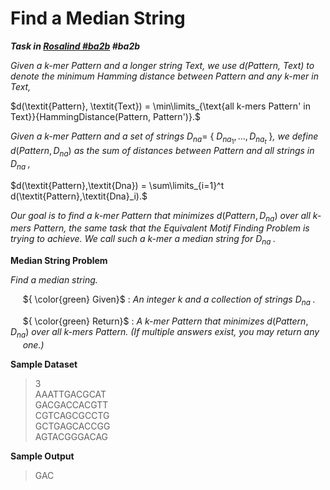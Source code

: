 # Find a Median String

***Task in [Rosalind #ba2b](https://rosalind.info/problems/ba2b/) #ba2b***

*Given a k-mer Pattern and a longer string Text, we use d(Pattern, Text) to denote the minimum Hamming distance between Pattern and any k-mer in Text,*

$d(\textit{Pattern}, \textit{Text}) = \min\limits_{\text{all k-mers Pattern' in Text}}{HammingDistance(Pattern, Pattern')}.$

*Given a k-mer Pattern and a set of strings* $D_{na} =$ { $D_{na_{1}}, ..., D_{na_{t}}$ }*, we define* $d(Pattern, D_{na})$ *as the sum of distances between Pattern and all strings in* $D_{na}$ *,*

$d(\textit{Pattern},\textit{Dna}) = \sum\limits_{i=1}^t d(\textit{Pattern},\textit{Dna}_i).$

*Our goal is to find a k-mer Pattern that minimizes* $d(Pattern, D_{na})$ *over all k-mers Pattern, the same task that the Equivalent Motif Finding Problem is trying to achieve. We call such a k-mer a median string for* $D_{na}$ *.*

**Median String Problem**

*Find a median string.*

&nbsp;&nbsp;&nbsp;&nbsp; ${ \color{green} Given}$ : *An integer k and a collection of strings* $D_{na}$ *.*
 
&nbsp;&nbsp;&nbsp;&nbsp; ${ \color{green} Return}$ : *A k-mer Pattern that minimizes* $d(Pattern, D_{na})$ *over all k-mers Pattern. (If multiple answers exist, you may return any   
&nbsp;&nbsp;&nbsp;&nbsp; one.)*

**Sample Dataset**

> 3  
> AAATTGACGCAT  
> GACGACCACGTT  
> CGTCAGCGCCTG  
> GCTGAGCACCGG  
> AGTACGGGACAG

**Sample Output**

> GAC
